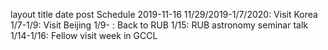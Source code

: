layout	title	date
post
Schedule
2019-11-16
11/29/2019-1/7/2020: Visit Korea
1/7-1/9: Visit Beijing
1/9- : Back to RUB
1/15: RUB astronomy seminar talk
1/14-1/16: Fellow visit week in GCCL
